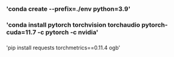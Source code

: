 # 
### 'conda create --prefix=./env python=3.9'
### 'conda install pytorch torchvision torchaudio pytorch-cuda=11.7 -c pytorch -c nvidia'
### 
'pip install requests torchmetrics==0.11.4 ogb'
